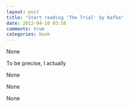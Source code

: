 ```yaml
---
layout: post
title: "Start reading 'The Trial' by Kafka"
date: 2012-04-10 03:56
comments: true
categories: book
---
```


None


To be precise, I actually 


None


None


None

